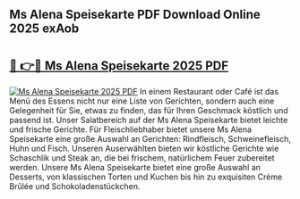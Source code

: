 ## Ms Alena Speisekarte PDF Download Online 2025 exAob

# <h2><a href="http://gc9bxtb.nevu.top/?p=Ms+Alena+Speisekarte">🔗 👉🔴 Ms Alena Speisekarte 2025 PDF</a></h2>

[![Ms Alena Speisekarte 2025 PDF](https://i.imgur.com/dBaPXMq.png)](http://gc9bxtb.nevu.top/?p=Ms+Alena+Speisekarte)
In einem Restaurant oder Café ist das Menü des Essens nicht nur eine Liste von Gerichten, sondern auch eine Gelegenheit für Sie, etwas zu finden, das für Ihren Geschmack köstlich und passend ist. Unser Salatbereich auf der Ms Alena Speisekarte bietet leichte und frische Gerichte. Für Fleischliebhaber bietet unsere Ms Alena Speisekarte eine große Auswahl an Gerichten: Rindfleisch, Schweinefleisch, Huhn und Fisch. Unseren Auserwählten bieten wir köstliche Gerichte wie Schaschlik und Steak an, die bei frischem, natürlichem Feuer zubereitet werden. Unsere Ms Alena Speisekarte bietet eine große Auswahl an Desserts, von klassischen Torten und Kuchen bis hin zu exquisiten Crème Brûlée und Schokoladenstückchen.
